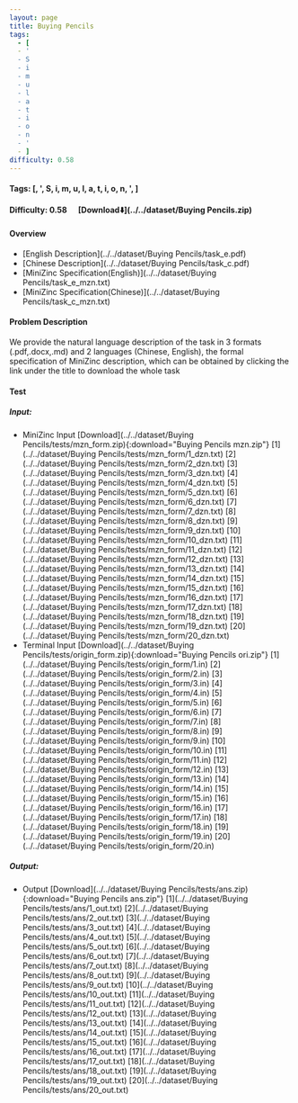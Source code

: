 ```yaml
---
layout: page
title: Buying Pencils
tags:
  - [
  - '
  - S
  - i
  - m
  - u
  - l
  - a
  - t
  - i
  - o
  - n
  - '
  - ]
difficulty: 0.58
---
```


#### Tags: [, ', S, i, m, u, l, a, t, i, o, n, ', ]
#### Difficulty: 0.58 &nbsp;&nbsp;&nbsp;&nbsp; [Download⬇️](../../dataset/Buying Pencils.zip)
#### Overview
- [English Description](../../dataset/Buying Pencils/task_e.pdf)
- [Chinese Description](../../dataset/Buying Pencils/task_c.pdf)
- [MiniZinc Specification(English)](../../dataset/Buying Pencils/task_e_mzn.txt)
- [MiniZinc Specification(Chinese)](../../dataset/Buying Pencils/task_c_mzn.txt)

#### Problem Description
We provide the natural language description of the task in 3 formats (.pdf,.docx,.md) and 2 languages (Chinese, English), the formal specification of MiniZinc description, which can be obtained by clicking the link under the title to download the whole task
#### Test
##### Input:
- MiniZinc Input [Download](../../dataset/Buying Pencils/tests/mzn_form.zip){:download="Buying Pencils mzn.zip"} [1](../../dataset/Buying Pencils/tests/mzn_form/1_dzn.txt) [2](../../dataset/Buying Pencils/tests/mzn_form/2_dzn.txt) [3](../../dataset/Buying Pencils/tests/mzn_form/3_dzn.txt) [4](../../dataset/Buying Pencils/tests/mzn_form/4_dzn.txt) [5](../../dataset/Buying Pencils/tests/mzn_form/5_dzn.txt) [6](../../dataset/Buying Pencils/tests/mzn_form/6_dzn.txt) [7](../../dataset/Buying Pencils/tests/mzn_form/7_dzn.txt) [8](../../dataset/Buying Pencils/tests/mzn_form/8_dzn.txt) [9](../../dataset/Buying Pencils/tests/mzn_form/9_dzn.txt) [10](../../dataset/Buying Pencils/tests/mzn_form/10_dzn.txt) [11](../../dataset/Buying Pencils/tests/mzn_form/11_dzn.txt) [12](../../dataset/Buying Pencils/tests/mzn_form/12_dzn.txt) [13](../../dataset/Buying Pencils/tests/mzn_form/13_dzn.txt) [14](../../dataset/Buying Pencils/tests/mzn_form/14_dzn.txt) [15](../../dataset/Buying Pencils/tests/mzn_form/15_dzn.txt) [16](../../dataset/Buying Pencils/tests/mzn_form/16_dzn.txt) [17](../../dataset/Buying Pencils/tests/mzn_form/17_dzn.txt) [18](../../dataset/Buying Pencils/tests/mzn_form/18_dzn.txt) [19](../../dataset/Buying Pencils/tests/mzn_form/19_dzn.txt) [20](../../dataset/Buying Pencils/tests/mzn_form/20_dzn.txt) 
- Terminal Input [Download](../../dataset/Buying Pencils/tests/origin_form.zip){:download="Buying Pencils ori.zip"} [1](../../dataset/Buying Pencils/tests/origin_form/1.in) [2](../../dataset/Buying Pencils/tests/origin_form/2.in) [3](../../dataset/Buying Pencils/tests/origin_form/3.in) [4](../../dataset/Buying Pencils/tests/origin_form/4.in) [5](../../dataset/Buying Pencils/tests/origin_form/5.in) [6](../../dataset/Buying Pencils/tests/origin_form/6.in) [7](../../dataset/Buying Pencils/tests/origin_form/7.in) [8](../../dataset/Buying Pencils/tests/origin_form/8.in) [9](../../dataset/Buying Pencils/tests/origin_form/9.in) [10](../../dataset/Buying Pencils/tests/origin_form/10.in) [11](../../dataset/Buying Pencils/tests/origin_form/11.in) [12](../../dataset/Buying Pencils/tests/origin_form/12.in) [13](../../dataset/Buying Pencils/tests/origin_form/13.in) [14](../../dataset/Buying Pencils/tests/origin_form/14.in) [15](../../dataset/Buying Pencils/tests/origin_form/15.in) [16](../../dataset/Buying Pencils/tests/origin_form/16.in) [17](../../dataset/Buying Pencils/tests/origin_form/17.in) [18](../../dataset/Buying Pencils/tests/origin_form/18.in) [19](../../dataset/Buying Pencils/tests/origin_form/19.in) [20](../../dataset/Buying Pencils/tests/origin_form/20.in) 

##### Output:
- Output [Download](../../dataset/Buying Pencils/tests/ans.zip){:download="Buying Pencils ans.zip"} [1](../../dataset/Buying Pencils/tests/ans/1_out.txt) [2](../../dataset/Buying Pencils/tests/ans/2_out.txt) [3](../../dataset/Buying Pencils/tests/ans/3_out.txt) [4](../../dataset/Buying Pencils/tests/ans/4_out.txt) [5](../../dataset/Buying Pencils/tests/ans/5_out.txt) [6](../../dataset/Buying Pencils/tests/ans/6_out.txt) [7](../../dataset/Buying Pencils/tests/ans/7_out.txt) [8](../../dataset/Buying Pencils/tests/ans/8_out.txt) [9](../../dataset/Buying Pencils/tests/ans/9_out.txt) [10](../../dataset/Buying Pencils/tests/ans/10_out.txt) [11](../../dataset/Buying Pencils/tests/ans/11_out.txt) [12](../../dataset/Buying Pencils/tests/ans/12_out.txt) [13](../../dataset/Buying Pencils/tests/ans/13_out.txt) [14](../../dataset/Buying Pencils/tests/ans/14_out.txt) [15](../../dataset/Buying Pencils/tests/ans/15_out.txt) [16](../../dataset/Buying Pencils/tests/ans/16_out.txt) [17](../../dataset/Buying Pencils/tests/ans/17_out.txt) [18](../../dataset/Buying Pencils/tests/ans/18_out.txt) [19](../../dataset/Buying Pencils/tests/ans/19_out.txt) [20](../../dataset/Buying Pencils/tests/ans/20_out.txt) 

